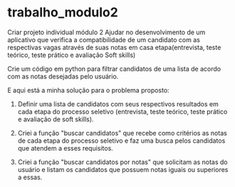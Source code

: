 # trabalho_modulo2
Criar projeto individual módulo 2
Ajudar no desenvolvimento de um aplicativo que verifica a compatibilidade de um candidato com as respectivas vagas através de suas notas em casa etapa(entrevista, teste teórico, teste prático e avaliação Soft skills)

Crie um código em python para filtrar candidatos de uma lista de acordo com as notas desejadas pelo usuário.

E aqui está a minha solução para o problema proposto:

1. Definir uma lista de candidatos com seus respectivos resultados em cada etapa do processo seletivo (entrevista, teste teórico, teste prático e avaliação de soft skills).

2. Criei a função "buscar candidatos" que recebe como critérios as notas de cada etapa do processo seletivo e faz uma busca pelos candidatos que atendem a esses requisitos.

3. Criei a função "buscar candidatos por notas" que solicitam as notas do usuário e listam os candidatos que possuem notas iguais ou superiores a essas.
